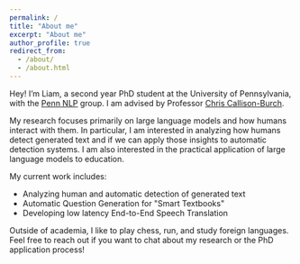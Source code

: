 ```yaml
---
permalink: /
title: "About me"
excerpt: "About me"
author_profile: true
redirect_from: 
  - /about/
  - /about.html
---
```


Hey! I’m Liam, a second year PhD student at the University of Pennsylvania, with the [Penn NLP](https://nlp.cis.upenn.edu/) group. I am advised by Professor [Chris Callison-Burch](https://www.cis.upenn.edu/~ccb/). 

My research focuses primarily on large language models and how humans interact with them. In particular, I am interested in analyzing how humans detect generated text and if we can apply those insights to automatic detection systems. I am also interested in the practical application of large language models to education.

My current work includes:
- Analyzing human and automatic detection of generated text
- Automatic Question Generation for "Smart Textbooks"
- Developing low latency End-to-End Speech Translation

Outside of academia, I like to play chess, run, and study foreign languages. Feel free to reach out if you want to chat about my research or the PhD application process!
